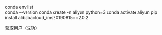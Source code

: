 



conda env list  
conda --version
conda create -n aliyun python=3
conda activate aliyun
pip install alibabacloud_ims20190815==2.0.2


获取用户（成功）
